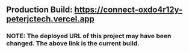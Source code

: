 ## Production Build: https://connect-oxdo4r12y-peterjctech.vercel.app

### NOTE: The deployed URL of this project may have been changed. The above link is the current build.
